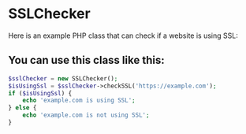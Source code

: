 # SSLChecker
Here is an example PHP class that can check if a website is using SSL:

## You can use this class like this:

```php
$sslChecker = new SSLChecker();
$isUsingSsl = $sslChecker->checkSSL('https://example.com');
if ($isUsingSsl) {
    echo 'example.com is using SSL';
} else {
    echo 'example.com is not using SSL';
}
```
